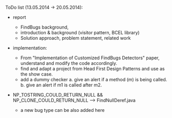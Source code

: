 ToDo list (13.05.2014 -> 20.05.2014):

- report
  - FindBugs background, 
  - introduction & background (visitor pattern, BCEL library)
  - Solution approach, problem statement, related work
- implementation:
  - From "Implementation of Customized FindBugs Detectors" paper, understand and modify the code accordingly.
  - find and adapt a project from Head First Design Patterns and use as the show case. 
  - add a dummy checker
    a. give an alert if a method (m) is being called.
    b. give an alert if m1 is called after m2.

- NP_TOSTRING_COULD_RETURN_NULL && NP_CLONE_COULD_RETURN_NULL --> FindNullDeref.java
  - a new bug type can be also added here
